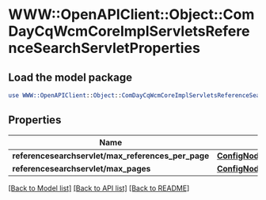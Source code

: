 # WWW::OpenAPIClient::Object::ComDayCqWcmCoreImplServletsReferenceSearchServletProperties

## Load the model package
```perl
use WWW::OpenAPIClient::Object::ComDayCqWcmCoreImplServletsReferenceSearchServletProperties;
```

## Properties
Name | Type | Description | Notes
------------ | ------------- | ------------- | -------------
**referencesearchservlet/max_references_per_page** | [**ConfigNodePropertyInteger**](ConfigNodePropertyInteger.md) |  | [optional] 
**referencesearchservlet/max_pages** | [**ConfigNodePropertyInteger**](ConfigNodePropertyInteger.md) |  | [optional] 

[[Back to Model list]](../README.md#documentation-for-models) [[Back to API list]](../README.md#documentation-for-api-endpoints) [[Back to README]](../README.md)


